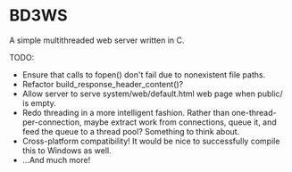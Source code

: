 BD3WS
=====

A simple multithreaded web server written in C.

TODO:

* Ensure that calls to fopen() don't fail due to nonexistent file paths.
* Refactor build_response_header_content()?
* Allow server to serve system/web/default.html web page when public/ is empty.
* Redo threading in a more intelligent fashion. Rather than 
one-thread-per-connection, maybe extract work from connections, queue it, and 
feed the queue to a thread pool? Something to think about.
* Cross-platform compatibility! It would be nice to successfully compile this
to Windows as well.
* ...And much more!
